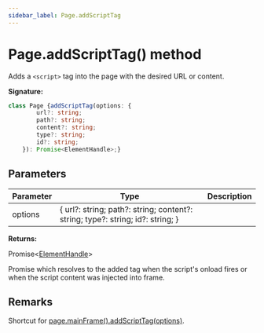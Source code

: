 ```yaml
---
sidebar_label: Page.addScriptTag
---
```

# Page.addScriptTag() method

Adds a `<script>` tag into the page with the desired URL or content.

**Signature:**

```typescript
class Page {addScriptTag(options: {
        url?: string;
        path?: string;
        content?: string;
        type?: string;
        id?: string;
    }): Promise<ElementHandle>;}
```

## Parameters

|  Parameter | Type | Description |
|  --- | --- | --- |
|  options | { url?: string; path?: string; content?: string; type?: string; id?: string; } |  |

**Returns:**

Promise&lt;[ElementHandle](./puppeteer.elementhandle.md)&gt;

Promise which resolves to the added tag when the script's onload fires or when the script content was injected into frame.

## Remarks

Shortcut for [page.mainFrame().addScriptTag(options)](./puppeteer.frame.addscripttag.md).

